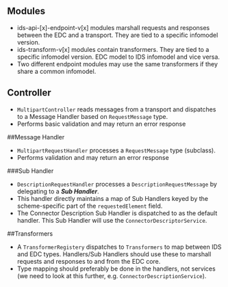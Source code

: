 ## Modules
- ids-api-[x]-endpoint-v[x] modules marshall requests and responses between the EDC and a transport. They are tied to a specific infomodel version.
- ids-transform-v[x] modules contain transformers. They are tied to a specific infomodel version. EDC model to IDS infomodel and vice versa.
- Two different endpoint modules may use the same transformers if they share a common infomodel.

## Controller
- `MultipartController` reads messages from a transport and dispatches to a Message Handler based on `RequestMessage` type.
- Performs basic validation and may return an error response

##Message Handler
- `MultipartRequestHandler` processes a `RequestMessage` type (subclass).
- Performs validation and may return an error response

###Sub Handler
- `DescriptionRequestHandler` processes a `DescriptionRequestMessage` by delegating to a _**Sub Handler**_. 
- This handler directly maintains a map of Sub Handlers keyed by the scheme-specific part of the `requestedElement` field.
- The Connector Description Sub Handler is dispatched to as the default handler. This Sub Handler will use the `ConnectorDescriptorService`.

##Transformers
- A `TransformerRegistery` dispatches to `Transformers` to map between IDS and EDC types. Handlers/Sub Handlers should use these to marshall requests and responses to and from the 
  EDC core.
- Type mapping should preferably be done in the handlers, not services (we need to look at this further, e.g. `ConnectorDescriptionService`). 

